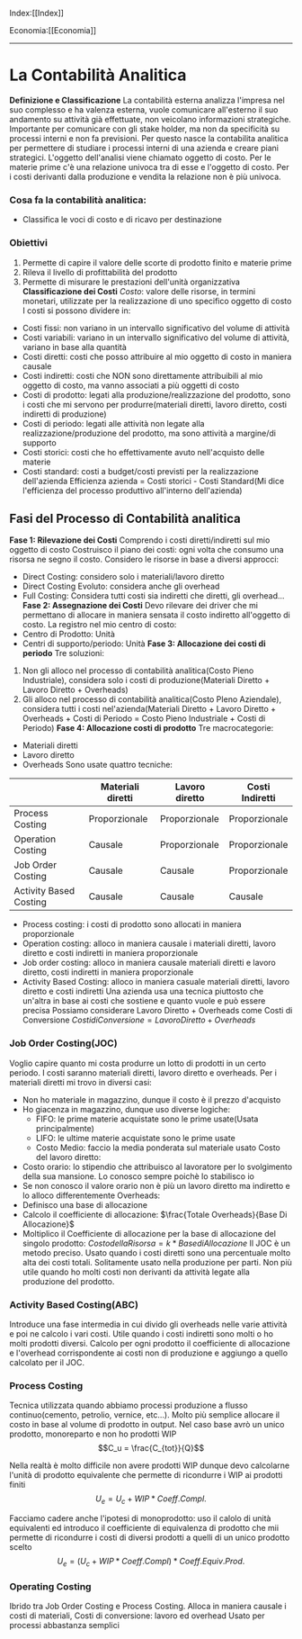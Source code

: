 Index:[[Index]]

Economia:[[Economia]]

---
# La Contabilità Analitica
**Definizione e Classificazione**
La contabilità esterna analizza l'impresa nel suo complesso e ha valenza esterna, vuole comunicare all'esterno il suo andamento su attività già effettuate, non veicolano informazioni strategiche.
Importante per comunicare con gli stake holder, ma non da specificità su processi interni e non fa previsioni. Per questo nasce la contabilita analitica per permettere di studiare i processi interni di una azienda e creare piani strategici.
L'oggetto dell'analisi viene chiamato oggetto di costo. Per le materie prime c'è una relazione univoca tra di esse e l'oggetto di costo. Per i costi derivanti dalla produzione e vendita la relazione non è più univoca. 
### Cosa fa la contabilità analitica:
- Classifica le voci di costo e di ricavo per destinazione

### Obiettivi
1. Permette di capire il valore delle scorte di prodotto finito e materie prime
2. Rileva il livello di profittabilità del prodotto
3. Permette di misurare le prestazioni dell'unità organizzativa
**Classificazione dei Costi**
*Costo*: valore delle risorse, in termini monetari, utilizzate per la realizzazione di uno specifico oggetto di costo
I costi si possono dividere in:
- Costi fissi: non variano in un intervallo significativo del volume di attività
- Costi variabili: variano in un intervallo significativo del volume di attività, variano in base alla quantità
- Costi diretti: costi che posso attribuire al mio oggetto di costo in maniera causale
- Costi indiretti: costi che NON sono direttamente attribuibili al mio oggetto di costo, ma vanno associati a più oggetti di costo
- Costi di prodotto: legati alla produzione/realizzazione del prodotto, sono i costi che mi servono per produrre(materiali diretti, lavoro diretto, costi indiretti di produzione)
- Costi di periodo: legati alle attività non legate alla realizzazione/produzione del prodotto, ma sono attività a margine/di supporto
- Costi storici: costi che ho effettivamente avuto nell'acquisto delle materie
- Costi standard: costi a budget/costi previsti per la realizzazione dell'azienda
Efficienza azienda = Costi storici - Costi Standard(Mi dice l'efficienza del processo produttivo all'interno dell'azienda)

## Fasi del Processo di Contabilità analitica
**Fase 1: Rilevazione dei Costi**
Comprendo i costi diretti/indiretti sul mio oggetto di costo
Costruisco il piano dei costi: ogni volta che consumo una risorsa ne segno il costo. Considero le risorse in base a diversi approcci: 
- Direct Costing: considero solo i materiali/lavoro diretto
- Direct Costing Evoluto: considera anche gli overhead
- Full Costing: Considera tutti costi sia indiretti che diretti, gli overhead...
**Fase 2: Assegnazione dei Costi**
Devo rilevare dei driver che mi permettano di allocare in maniera sensata il costo indiretto all'oggetto di costo.
La registro nel mio centro di costo:
- Centro di Prodotto: Unità 
- Centri di supporto/periodo: Unità
**Fase 3: Allocazione dei costi di periodo**
Tre soluzioni:
1. Non gli alloco nel processo di contabilità analitica(Costo Pieno Industriale), considera solo i costi di produzione(Materiali Diretto + Lavoro Diretto + Overheads)
2. Gli alloco  nel processo di contabilità analitica(Costo PIeno Aziendale), considera tutti i costi nel'azienda(Materiali Diretto + Lavoro Diretto + Overheads + Costi di Periodo = Costo Pieno Industriale + Costi di Periodo)
**Fase 4: Allocazione costi di prodotto**
Tre macrocategorie:
- Materiali diretti
- Lavoro diretto
- Overheads
Sono usate quattro tecniche:

| |Materiali diretti|Lavoro diretto|Costi Indiretti|
|-|-|-|-|
|Process Costing|Proporzionale|Proporzionale|Proporzionale|
|Operation Costing|Causale|Proporzionale|Proporzionale|
|Job Order Costing|Causale|Causale|Proporzionale|
|Activity Based Costing|Causale|Causale|Causale|

- Process costing: i costi di prodotto sono allocati in maniera proporzionale
- Operation costing: alloco in maniera causale i materiali diretti, lavoro diretto e costi indiretti in maniera proporzionale
- Job order costing: alloco in maniera causale materiali diretti e lavoro diretto, costi indiretti in maniera proporzionale
- Activity Based Costing: alloco in maniera casuale materiali diretti, lavoro diretto e costi indiretti
Una azienda usa una tecnica piuttosto che un'altra in base ai costi che sostiene e quanto vuole e può essere precisa
Possiamo considerare Lavoro Diretto + Overheads come  Costi di Conversione
$Costi di Conversione = LavoroDiretto+Overheads$

### Job Order Costing(JOC)
Voglio capire quanto mi costa produrre un lotto di prodotti in un certo periodo.
I costi saranno materiali diretti, lavoro diretto e overheads.
Per i materiali diretti mi trovo in diversi casi:
- Non ho materiale in magazzino, dunque il costo è il prezzo d'acquisto
- Ho giacenza in magazzino, dunque uso diverse logiche:
	- FIFO: le prime materie acquistate sono le prime usate(Usata principalmente)
	- LIFO: le ultime materie acquistate sono le prime usate
	- Costo Medio: faccio la media ponderata sul materiale usato
Costo del lavoro diretto:
- Costo orario: lo stipendio che attribuisco al lavoratore per lo svolgimento della sua mansione. Lo conosco sempre poichè lo stabilisco io
- Se non conosco il valore orario non è più un lavoro diretto ma indiretto e lo alloco differentemente
Overheads:
- Definisco una base di allocazione
- Calcolo il coefficiente di allocazione: $\frac{Totale Overheads}{Base Di Allocazione}$
- Moltiplico il Coefficiente di allocazione per la base di allocazione del singolo prodotto: $Costo della Risorsa = k * Base di Allocazione$
Il JOC è un metodo preciso. Usato quando i costi diretti sono una percentuale molto alta dei costi totali. Solitamente usato nella produzione per parti. Non più utile quando ho molti costi non derivanti da attività legate alla produzione del prodotto. 

### Activity Based Costing(ABC)
Introduce una fase intermedia in cui divido gli overheads nelle varie attività e poi ne calcolo i vari costi. Utile quando i costi indiretti sono molti o ho molti prodotti diversi. Calcolo per ogni prodotto il coefficiente di allocazione e l'overhead corrispondente ai costi non di produzione e aggiungo a quello calcolato per il JOC. 

### Process Costing
Tecnica utilizzata quando abbiamo processi produzione a flusso continuo(cemento, petrolio, vernice, etc...).
Molto più semplice allocare il costo in base al volume di prodotto in output.
Nel caso base avrò un unico prodotto, monoreparto e non ho prodotti WIP
$$C_u = \frac{C_{tot}}{Q}$$

Nella realtà è molto difficile non avere prodotti WIP dunque devo calcolarne l'unità di prodotto equivalente che permette di ricondurre i WIP ai prodotti finiti 
$$U_e = U_c + WIP*Coeff.Compl.$$

Facciamo cadere anche l'ipotesi di monoprodotto: uso il calolo di unità equivalenti ed introduco il coefficiente di equivalenza di prodotto che mii permette di ricondurre i costi di diversi prodotti a quelli di un unico prodotto scelto
$$U_e = (U_c + WIP* Coeff. Compl)*Coeff.Equiv.Prod.$$

### Operating Costing
Ibrido tra Job Order Costing e Process Costing.
Alloca in maniera causale i costi di materiali, 
Costi di conversione: lavoro ed overhead
Usato per processi abbastanza semplici
